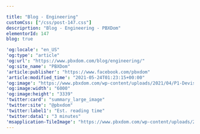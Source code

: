 ```yaml
---

title: "Blog - Engineering"
customCss: ["/css/post-147.css"]
descriprtion: "Blog - Engineering - PBXDom"
elementorId: 147
blog: true

'og:locale': "en_US"
'og:type': "article"
'og:url': "https://www.pbxdom.com/blog/engineering/"
'og:site_name': "PBXDom"
'article:publisher': "https://www.facebook.com/pbxdom"
'article:modified_time': "2021-05-24T01:23:15+00:00"
'og:image': "https://www.pbxdom.com/wp-content/uploads/2021/04/P1-Devises-30-3-2021-1.png"
'og:image:width': "6000"
'og:image:height': "3339"
'twitter:card': "summary_large_image"
'twitter:site': "@pbxdom"
'twitter:label1': "Est. reading time"
'twitter:data1': "3 minutes"
'msapplication-TileImage': "https://www.pbxdom.com/wp-content/uploads/2020/06/pbxdom000-300x300.png"
---
```

